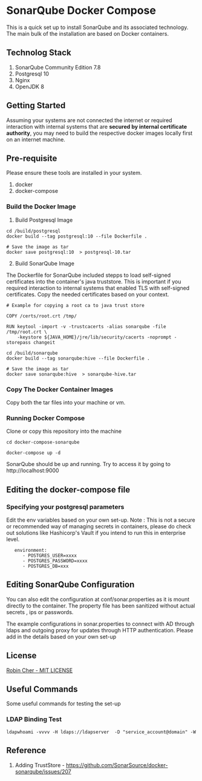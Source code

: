 # SonarQube Docker Compose

This is a quick set up to install SonarQube and its associated technology. The main bulk of the installation are based on Docker containers.

## Technolog Stack

1. SonarQube Community Edition 7.8
2. Postgresql 10
3. Nginx
4. OpenJDK 8

## Getting Started

Assuming your systems are not connected the internet or required interaction with internal systems that are **secured by internal certificate authority**, you may need to build the respective docker images locally first on an internet machine.

## Pre-requisite

Please ensure these tools are installed in your system.

1. docker
2. docker-compose

### Build the Docker Image

1. Build Postgresql Image

```
cd /build/postgresql
docker build --tag postgresql:10 --file Dockerfile .

# Save the image as tar
docker save postgresql:10  > postgresql-10.tar
```

2. Build SonarQube Image

The Dockerfile for SonarQube included stepps to load self-signed certificates into the container's java truststore. This is important if you required interaction to internal systems that enabled TLS with self-signed certificates. Copy the needed certificates based on your context.

```
# Example for copying a root ca to java trust store

COPY /certs/root.crt /tmp/

RUN keytool -import -v -trustcacerts -alias sonarqube -file /tmp/root.crt \
    -keystore ${JAVA_HOME}/jre/lib/security/cacerts -noprompt -storepass changeit
```

```
cd /build/sonarqube
docker build --tag sonarqube:hive --file Dockerfile .

# Save the image as tar
docker save sonarqube:hive  > sonarqube-hive.tar
```

### Copy The Docker Container Images

Copy both the tar files into your machine or vm.

### Running Docker Compose

Clone or copy this repository into the machine

```
cd docker-compose-sonarqube

docker-compose up -d
```

SonarQube should be up and running. Try to access it by going to http://localhost:9000

## Editing the docker-compose file

### Specifying your postgresql parameters

Edit the env variables based on your own set-up. Note : This is not a secure or recommended way of managing secrets in containers, please do check out solutions like Hashicorp's Vault if you intend to run this in enterprise level.

```
   environment:
      - POSTGRES_USER=xxxx
      - POSTGRES_PASSWORD=xxxx
      - POSTGRES_DB=xxx
```

## Editing SonarQube Configuration

You can also edit the configuration at conf/sonar.properties as it is mount directly to the container. The property file has been sanitized without actual secrets , ips or passwords.

The example configurations in sonar.properties to connect with AD through ldaps and outgoing proxy for updates through HTTP authentication. Please add in the details based on your own set-up

##

## License

[Robin Cher - MIT LICENSE ](https://github.com/robincher/docker-compose-sonarqube/blob/master/LICENSE)

## Useful Commands

Some useful commands for testing the set-up

### LDAP Binding Test

```
ldapwhoami -vvvv -H ldaps://ldapserver  -D "service_account@domain" -W
```

## Reference

1. Adding TrustStore - https://github.com/SonarSource/docker-sonarqube/issues/207
